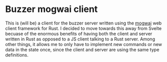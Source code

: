 # Buzzer mogwai client

This is (will be) a client for the buzzer server written using the [mogwai](https://github.com/schell/mogwai) web client framework for Rust. I decided to move towards this away from Svelte becuase of the enormous benefits of having both the client and server written in Rust as opposed to a JS client talking to a Rust server. Among other things, it allows me to only have to implement new commands or new data in the state once, since the client and server are using the same type definitions.
